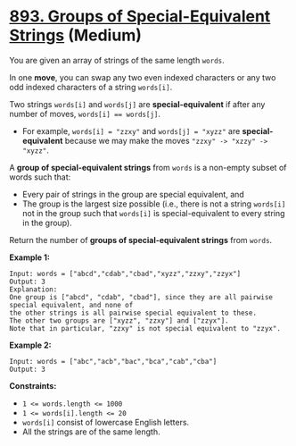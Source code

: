 # [893. Groups of Special-Equivalent Strings][link] (Medium)

[link]: https://leetcode.com/problems/groups-of-special-equivalent-strings/

You are given an array of strings of the same length `words`.

In one **move**, you can swap any two even indexed characters or any two odd indexed characters of a
string `words[i]`.

Two strings `words[i]` and `words[j]` are **special-equivalent** if after any number of moves,
`words[i] == words[j]`.

- For example, `words[i] = "zzxy"` and `words[j] = "xyzz"` are **special-equivalent** because we may
make the moves `"zzxy" -> "xzzy" -> "xyzz"`.

A **group of special-equivalent strings** from `words` is a non-empty subset of words such that:

- Every pair of strings in the group are special equivalent, and
- The group is the largest size possible (i.e., there is not a string `words[i]` not in the group
such that `words[i]` is special-equivalent to every string in the group).

Return the number of **groups of special-equivalent strings** from  `words`.

**Example 1:**

```
Input: words = ["abcd","cdab","cbad","xyzz","zzxy","zzyx"]
Output: 3
Explanation:
One group is ["abcd", "cdab", "cbad"], since they are all pairwise special equivalent, and none of
the other strings is all pairwise special equivalent to these.
The other two groups are ["xyzz", "zzxy"] and ["zzyx"].
Note that in particular, "zzxy" is not special equivalent to "zzyx".
```

**Example 2:**

```
Input: words = ["abc","acb","bac","bca","cab","cba"]
Output: 3
```

**Constraints:**

- `1 <= words.length <= 1000`
- `1 <= words[i].length <= 20`
- `words[i]` consist of lowercase English letters.
- All the strings are of the same length.
